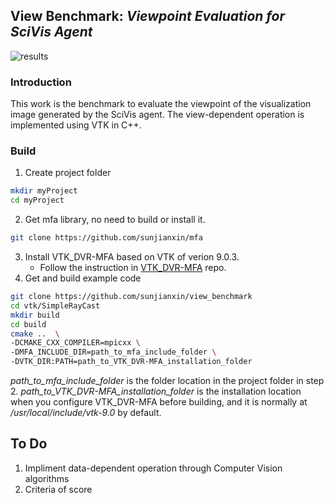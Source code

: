 ## View Benchmark: *Viewpoint Evaluation for SciVis Agent*

![results](https://github.com/sunjianxin/view_benchmark/blob/main/doc/teaser.png)

### Introduction
This work is the benchmark to evaluate the viewpoint of the visualization image generated by the SciVis agent. The view-dependent operation is implemented using VTK in C++.
   
### Build
1. Create project folder
```bash
mkdir myProject
cd myProject
```
2. Get mfa library, no need to build or install it.
```bash
git clone https://github.com/sunjianxin/mfa
```
3. Install VTK_DVR-MFA based on VTK of verion 9.0.3.
    * Follow the instruction in [VTK_DVR-MFA](https://github.com/sunjianxin/VTK_MFA-DVR) repo.
4. Get and build example code
```bash
git clone https://github.com/sunjianxin/view_benchmark
cd vtk/SimpleRayCast
mkdir build
cd build
cmake ..  \
-DCMAKE_CXX_COMPILER=mpicxx \
-DMFA_INCLUDE_DIR=path_to_mfa_include_folder \
-DVTK_DIR:PATH=path_to_VTK_DVR-MFA_installation_folder
```
*path_to_mfa_include_folder* is the folder location in the project folder in step 2. *path_to_VTK_DVR-MFA_installation_folder* is the installation location when you configure VTK_DVR-MFA before building, and it is normally at */usr/local/include/vtk-9.0* by default.

## To Do
1. Impliment data-dependent operation through Computer Vision algorithms
2. Criteria of score
